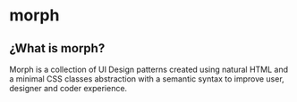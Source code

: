 # morph

## ¿What is morph?

Morph is a collection of UI Design patterns created using natural HTML and a minimal CSS classes abstraction with a semantic syntax to improve user, designer and coder experience.
